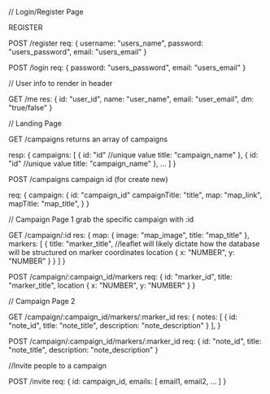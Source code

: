 // Login/Register Page


REGISTER


POST /register
req: {
username: "users_name",
password: "users_password",
email: "users_email"
}


POST /login
  req: {
password: "users_password",
email: "users_email"
}


// User info to render in header


GET /me
  res: {
    id: "user_id",
    name: "user_name",
    email: "user_email",
    dm: "true/false"
  }


// Landing Page


GET /campaigns
returns an array of campaigns


resp: {
campaigns: [
  {
    id: "id" //unique value
    title: "campaign_name"
    },
  {
    id: "id" //unique value
    title: "campaign_name"
    },
    ...
  ]
}


POST /campaigns
campaign id (for create new)


req: {
  campaign: {
    id: "campaign_id"
    campaignTitle: "title",
    map: "map_link",
    mapTitle: "map_title",
  }
}


// Campaign Page 1
grab the specific campaign with :id


GET /campaign/:id 
res: {
  map: {
    image: "map_image",
    title: "map_title"
  },
  markers: [
    {
      title: "marker_title",
      //leaflet will likely dictate how the database will be structured on marker coordinates
      location {
        x: "NUMBER",
        y: "NUMBER"
      }
    }
  ]
}


POST /campaign/:campaign_id/markers
req: {
  id: "marker_id",
  title: "marker_title",
  location {
    x: "NUMBER",
    y: "NUMBER"
  }
}

// Campaign Page 2

GET /campaign/:campaign_id/markers/:marker_id
res: {
  notes: [
    {
      id: "note_id",
      title: "note_title",
      description: "note_description"
    }
  ],
} 

POST /campaign/:campaign_id/markers/:marker_id
req: {
  id: "note_id",
  title: "note_title",
  description: "note_description"
}

//Invite people to a campaign

POST /invite
  req: {
    id: campaign_id,
    emails: [
      email1,
      email2,
      ...
    ]
  }
